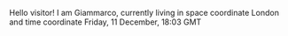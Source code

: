 Hello visitor! I am Giammarco, currently living in space coordinate London and time coordinate Friday, 11 December, 18:03 GMT

